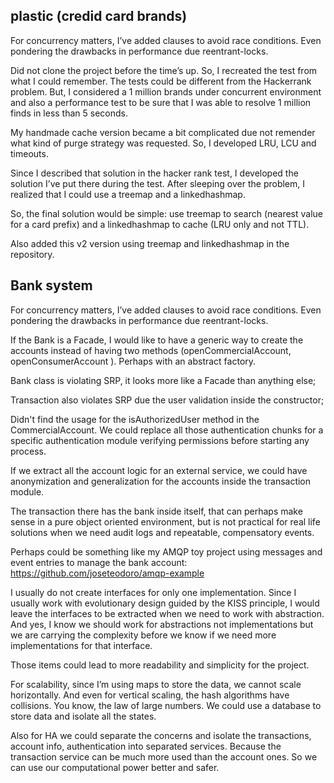 ## plastic (credid card brands)

For concurrency matters, I’ve added clauses to avoid race conditions. Even pondering  the drawbacks in performance due reentrant-locks.

Did not clone the project before the time’s up. So, I recreated the test from what I could remember. The tests could be different from the Hackerrank problem. But, I considered a 1 million brands under concurrent environment and also a performance test to be sure that I was able to resolve 1 million finds in less than 5 seconds.

My handmade cache version became a bit complicated due not remender what kind of purge strategy was requested. So, I developed LRU, LCU and timeouts.

Since I described that solution in the hacker rank test, I developed the solution I’ve put there during the test. After sleeping over the problem, I realized that I could use a treemap and a linkedhashmap.

So, the final solution would be simple: use  treemap to search (nearest value for a card prefix) and a linkedhashmap to cache (LRU only and not TTL).

Also added this v2 version using treemap and linkedhashmap in the repository.

## Bank system

For concurrency matters, I’ve added clauses to avoid race conditions. Even pondering  the drawbacks in performance due reentrant-locks.

If the Bank is a Facade, I would like to have a generic way to create the accounts instead of having two methods (openCommercialAccount, openConsumerAccount ). Perhaps with an abstract factory.

Bank class is violating SRP, it looks more like a Facade than anything else;

Transaction also violates SRP due the user validation inside the constructor;

Didn't find the usage for the isAuthorizedUser method in the CommercialAccount. We could replace all those authentication chunks for a specific authentication module verifying permissions before starting any process.

If we extract all the account logic for an external service, we could have anonymization and generalization for the accounts inside the transaction module.

The transaction there has the bank inside itself, that can perhaps make sense in a pure object oriented environment, but is not practical for real life solutions when we need audit logs and repeatable, compensatory events.

Perhaps could be something like my AMQP toy project using messages and event entries to manage the bank account: https://github.com/joseteodoro/amqp-example

I usually do not create interfaces for only one implementation. Since I usually work with evolutionary design guided by the KISS principle, I would leave the interfaces to be extracted when we need to work with abstraction. And yes, I know we should work for abstractions not implementations but we are carrying the complexity before we know if we need more implementations for that interface.

Those items could lead to more readability and simplicity for the project.

For scalability, since I’m using maps to store the data, we cannot scale horizontally. And even for vertical scaling, the hash algorithms have collisions. You know, the law of large numbers.
We could use a database to store data and isolate all the states.

Also for HA we could separate the concerns and isolate the transactions, account info, authentication into separated services. Because the transaction service can be much more used than the account ones. So we can use our computational power better and safer.
